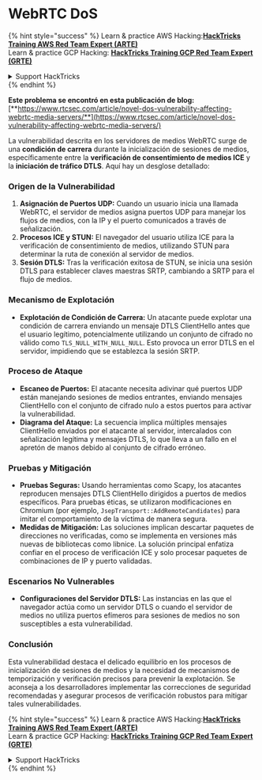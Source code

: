# WebRTC DoS

{% hint style="success" %}
Learn & practice AWS Hacking:<img src="../../.gitbook/assets/arte.png" alt="" data-size="line">[**HackTricks Training AWS Red Team Expert (ARTE)**](https://training.hacktricks.xyz/courses/arte)<img src="../../.gitbook/assets/arte.png" alt="" data-size="line">\
Learn & practice GCP Hacking: <img src="../../.gitbook/assets/grte.png" alt="" data-size="line">[**HackTricks Training GCP Red Team Expert (GRTE)**<img src="../../.gitbook/assets/grte.png" alt="" data-size="line">](https://training.hacktricks.xyz/courses/grte)

<details>

<summary>Support HackTricks</summary>

* Check the [**subscription plans**](https://github.com/sponsors/carlospolop)!
* **Join the** 💬 [**Discord group**](https://discord.gg/hRep4RUj7f) or the [**telegram group**](https://t.me/peass) or **follow** us on **Twitter** 🐦 [**@hacktricks\_live**](https://twitter.com/hacktricks\_live)**.**
* **Share hacking tricks by submitting PRs to the** [**HackTricks**](https://github.com/carlospolop/hacktricks) and [**HackTricks Cloud**](https://github.com/carlospolop/hacktricks-cloud) github repos.

</details>
{% endhint %}

**Este problema se encontró en esta publicación de blog:** [**https://www.rtcsec.com/article/novel-dos-vulnerability-affecting-webrtc-media-servers/**](https://www.rtcsec.com/article/novel-dos-vulnerability-affecting-webrtc-media-servers/)

La vulnerabilidad descrita en los servidores de medios WebRTC surge de una **condición de carrera** durante la inicialización de sesiones de medios, específicamente entre la **verificación de consentimiento de medios ICE** y la **iniciación de tráfico DTLS**. Aquí hay un desglose detallado:

### Origen de la Vulnerabilidad

1. **Asignación de Puertos UDP:** Cuando un usuario inicia una llamada WebRTC, el servidor de medios asigna puertos UDP para manejar los flujos de medios, con la IP y el puerto comunicados a través de señalización.
2. **Procesos ICE y STUN:** El navegador del usuario utiliza ICE para la verificación de consentimiento de medios, utilizando STUN para determinar la ruta de conexión al servidor de medios.
3. **Sesión DTLS:** Tras la verificación exitosa de STUN, se inicia una sesión DTLS para establecer claves maestras SRTP, cambiando a SRTP para el flujo de medios.

### Mecanismo de Explotación

* **Explotación de Condición de Carrera:** Un atacante puede explotar una condición de carrera enviando un mensaje DTLS ClientHello antes que el usuario legítimo, potencialmente utilizando un conjunto de cifrado no válido como `TLS_NULL_WITH_NULL_NULL`. Esto provoca un error DTLS en el servidor, impidiendo que se establezca la sesión SRTP.

### Proceso de Ataque

* **Escaneo de Puertos:** El atacante necesita adivinar qué puertos UDP están manejando sesiones de medios entrantes, enviando mensajes ClientHello con el conjunto de cifrado nulo a estos puertos para activar la vulnerabilidad.
* **Diagrama del Ataque:** La secuencia implica múltiples mensajes ClientHello enviados por el atacante al servidor, intercalados con señalización legítima y mensajes DTLS, lo que lleva a un fallo en el apretón de manos debido al conjunto de cifrado erróneo.

### Pruebas y Mitigación

* **Pruebas Seguras:** Usando herramientas como Scapy, los atacantes reproducen mensajes DTLS ClientHello dirigidos a puertos de medios específicos. Para pruebas éticas, se utilizaron modificaciones en Chromium (por ejemplo, `JsepTransport::AddRemoteCandidates`) para imitar el comportamiento de la víctima de manera segura.
* **Medidas de Mitigación:** Las soluciones implican descartar paquetes de direcciones no verificadas, como se implementa en versiones más nuevas de bibliotecas como libnice. La solución principal enfatiza confiar en el proceso de verificación ICE y solo procesar paquetes de combinaciones de IP y puerto validadas.

### Escenarios No Vulnerables

* **Configuraciones del Servidor DTLS:** Las instancias en las que el navegador actúa como un servidor DTLS o cuando el servidor de medios no utiliza puertos efímeros para sesiones de medios no son susceptibles a esta vulnerabilidad.

### Conclusión

Esta vulnerabilidad destaca el delicado equilibrio en los procesos de inicialización de sesiones de medios y la necesidad de mecanismos de temporización y verificación precisos para prevenir la explotación. Se aconseja a los desarrolladores implementar las correcciones de seguridad recomendadas y asegurar procesos de verificación robustos para mitigar tales vulnerabilidades.

{% hint style="success" %}
Learn & practice AWS Hacking:<img src="../../.gitbook/assets/arte.png" alt="" data-size="line">[**HackTricks Training AWS Red Team Expert (ARTE)**](https://training.hacktricks.xyz/courses/arte)<img src="../../.gitbook/assets/arte.png" alt="" data-size="line">\
Learn & practice GCP Hacking: <img src="../../.gitbook/assets/grte.png" alt="" data-size="line">[**HackTricks Training GCP Red Team Expert (GRTE)**<img src="../../.gitbook/assets/grte.png" alt="" data-size="line">](https://training.hacktricks.xyz/courses/grte)

<details>

<summary>Support HackTricks</summary>

* Check the [**subscription plans**](https://github.com/sponsors/carlospolop)!
* **Join the** 💬 [**Discord group**](https://discord.gg/hRep4RUj7f) or the [**telegram group**](https://t.me/peass) or **follow** us on **Twitter** 🐦 [**@hacktricks\_live**](https://twitter.com/hacktricks\_live)**.**
* **Share hacking tricks by submitting PRs to the** [**HackTricks**](https://github.com/carlospolop/hacktricks) and [**HackTricks Cloud**](https://github.com/carlospolop/hacktricks-cloud) github repos.

</details>
{% endhint %}
